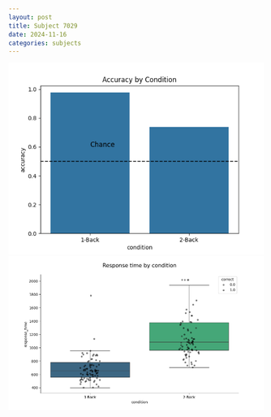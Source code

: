 ```yaml
---
layout: post
title: Subject 7029
date: 2024-11-16
categories: subjects
---
```


![](data/7029/run-1/7029_ATS_acc.png)
![](data/7029/run-1/7029_ATS_rt.png)
